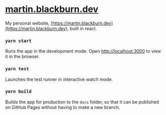 # [martin.blackburn.dev](https://martin.blackburn.dev)

My personal website, [https://martin.blackburn.dev](https://martin.blackburn.dev), built in react.

### `yarn start`

Runs the app in the development mode.
Open [http://localhost:3000](http://localhost:3000) to view it in the browser.

### `yarn test`

Launches the test runner in interactive watch mode.

### `yarn build`

Builds the app for production to the `docs` folder, so that it can be published on GitHub Pages without having to make a new branch.

